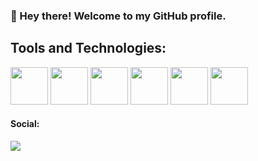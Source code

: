 
### 👋 Hey there! Welcome to my GitHub profile.

## Tools and Technologies:

<img src="https://cdn.jsdelivr.net/gh/devicons/devicon/icons/python/python-plain-wordmark.svg" width="60" height="60"/>  <img src="https://cdn.jsdelivr.net/gh/devicons/devicon/icons/csharp/csharp-original.svg" width="60" height="60"/>  <img src="https://cdn.jsdelivr.net/gh/devicons/devicon/icons/javascript/javascript-original.svg" width="60" height="60"/>  <img src="https://cdn.jsdelivr.net/gh/devicons/devicon/icons/typescript/typescript-original.svg" width="60" height="60"/>  <img src="https://cdn.jsdelivr.net/gh/devicons/devicon/icons/git/git-original.svg" width="60" height="60"/>  <img src="https://cdn.jsdelivr.net/gh/devicons/devicon/icons/mysql/mysql-original.svg" width="60" height="60"/>

         

#### Social:

<a href="https://instagram.com/mariahcolli" target="_blank"><img src="https://img.shields.io/badge/-Instagram-%23E4405F?style=for-the-badge&logo=instagram&logoColor=white" target="_blank"></a>

